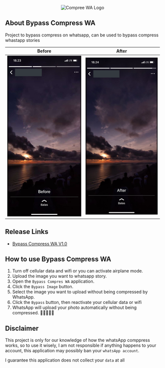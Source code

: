 <p align="center"><img src="https://i.ibb.co/F7JLK80/ic-launcher-round.png" width="200" alt="Compree WA Logo" /></p>

## About Bypass Compress WA
Project to bypass compress on whatsapp, can be used to bypass compress whastapp stories

|                                                      Before                                                      |                                                         After                                                           |
| :--------------------------------------------------------------------------------------------------------------: | :----------------------------------------------------------------------------------------------------------------------------: |
|        ![](assets/before.png)         |        ![](assets/after.png)         |

## Release Links
- [Bypass Compress WA V1.0](https://github.com/akbarabdul80/Bypass-Compress-Whatsapp/releases/tag/V1.0)

## How to use Bypass Compress WA
1. Turn off cellular data and wifi or you can activate airplane mode.
2. Upload the image you want to whatsapp story.
3. Open the ``Bypass Compres WA`` application.
4. Click the ``Bypass Image`` button.
5. Select the image you want to upload without being compressed by WhatsApp.
6. Click the ``Bypass`` button, then reactivate your cellular data or wifi
7. WhatsApp will upload your photo automatically without being compressed. 🥳🥳🥳🥳🥳

## Disclaimer
This project is only for our knowledge of how the whatsApp comppress works, so to use it wisely, I am not responsible if anything happens to your account, this application may possibly ban your ``whatsApp account``.

I guarantee this application does not collect your ``data`` at all
